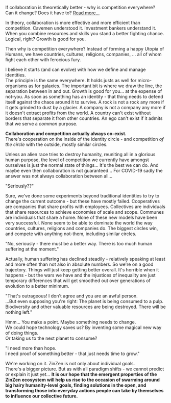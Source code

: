 If collaboration is theoretically better - why is competition everywhere?  
Can it change? Does it have to? [Read more...](https://blog.zinzen.me/2021/10/01/Collaboration-IS-competition.html)

In theory, collaboration is more effective and more efficient than competition. Cavemen understood it. Investment bankers understand it. When you combine resources and skills you stand a better fighting chance. Logical, right? Growth is good for you.

Then why is competition everywhere? Instead of forming a happy Utopia of Humans, we have countries, cultures, religions, companies, ... all of whom fight each other with ferocious fury.  

I believe it starts (and can evolve) with how we define and manage identities.   
The principle is the same everywhere. It holds justs as well for micro-organisms as for galaxies. The important bit is where we draw the line, the separation between in and out. Growth is good for you... at the expense of not-you. As soon as something has an identity - that thing needs to defend itself against the chaos around it to survive. A rock is not a rock any more if it gets grinded to dust by a glacier. A company is not a company any more if it doesn't extract profits from the world. A country can't exist without borders that separate it from other countries. An ego can't exist if it admits that we serve a *common* purpose.<br>

**Collaboration and competition actually always co-exist.**  
There's cooperation on the inside of the identity circle - and competition *of the circle* with the outside, mostly similar circles.

Unless an alien race tries to destroy humanity, reuniting all in a glorious human purpose, the level of competition we currently have amongst ourselves is just the normal state of things... It's the best we can do. And maybe even then collaboration is not guaranteed... For COVID-19 sadly the answer was not always collaboration between all...

"Seriously??" 

Sure, we've done some experiments beyond traditional identities to try to change the current outcome - but these have mostly failed. Cooperatives are companies that share profits with employees. Collectives are individuals that share resources to achieve economies of scale and scope. Communes are individuals that share a home. None of these new models have been very successful. None seem to be able to dominate the world the way countries, cultures, religions and companies do. The biggest circles win, and compete with anything not-them, including similar circles.
<br>

"No, seriously - there must be a better way. There is too much human suffering at the moment."

Actually, human suffering has declined steadily - relatively speaking at least and more often than not also in absolute numbers. So we're on a good trajectory. Things will just keep getting better overall. It's horrible when it happens - but the wars we have and the injustices of inequality are just temporary differences that will get smoothed out over generations of evolution to a better minimum.

"That's outrageous! I don't agree and you are an awful person.  
...But even supposing you're right: The planet is being consumed to a pulp.  
Biodiversity and other valuable resources are being destroyed. There will be nothing left."

Hmm... You make a point. Maybe something needs to change.  
We could hope technology saves us? By inventing some magical new way of doing things.  
Or taking us to the next planet to consume?
<br>

"I need more than hope.  
I need proof of something better - that just needs time to grow."
<br>

We're working on it. ZinZen is not only about individual goals.  
There's a bigger picture. But as with all paradigm shifts - we cannot predict or explain it just yet... **It is our hope that the emergent properties of the ZinZen ecosystem will help us rise to the occasion of swarming around big hairy humanity-level goals, finding solutions in the open, and transforming those into everyday actions people can take by themselves to influence our collective future.**